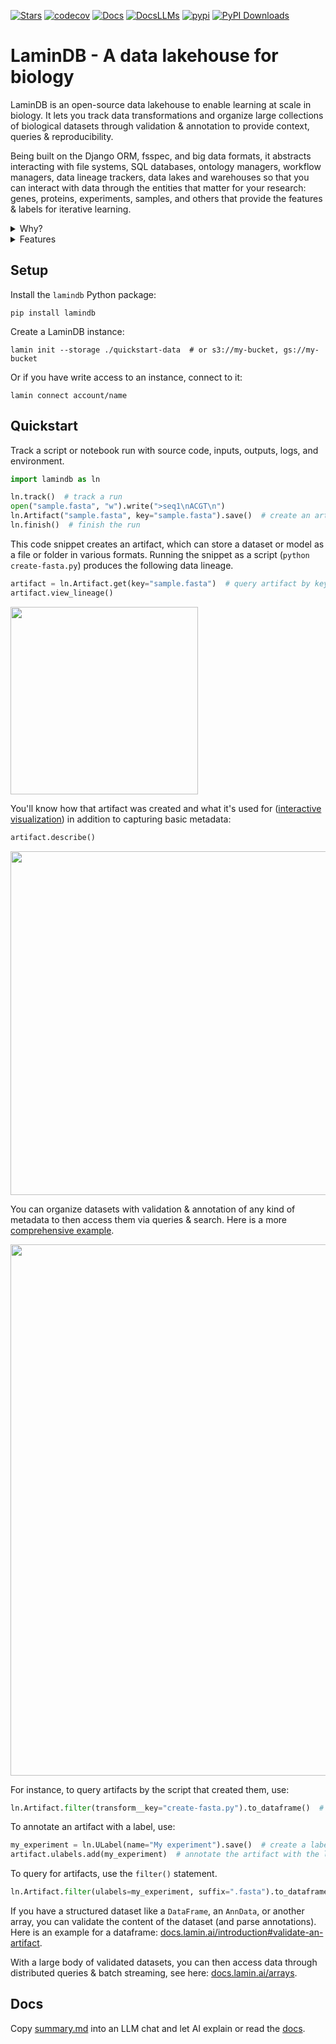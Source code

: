 [![Stars](https://img.shields.io/github/stars/laminlabs/lamindb?logo=GitHub)](https://github.com/laminlabs/lamindb)
[![codecov](https://codecov.io/gh/laminlabs/lamindb/branch/main/graph/badge.svg?token=VKMRJ7OWR3)](https://codecov.io/gh/laminlabs/lamindb)
[![Docs](https://img.shields.io/badge/docs-humans-yellow)](https://docs.lamin.ai)
[![DocsLLMs](https://img.shields.io/badge/docs-LLMs-yellow)](https://docs.lamin.ai/summary.md)
[![pypi](https://img.shields.io/pypi/v/lamindb?color=blue&label=pypi%20package)](https://pypi.org/project/lamindb)
[![PyPI Downloads](https://img.shields.io/pepy/dt/lamindb?logo=pypi)](https://pepy.tech/project/lamindb)

# LaminDB - A data lakehouse for biology

<!-- first two sentences & Why? section sync with preface.md -->

LaminDB is an open-source data lakehouse to enable learning at scale in biology.
It lets you track data transformations and organize large collections of biological datasets through validation & annotation to provide context, queries & reproducibility.

Being built on the Django ORM, fsspec, and big data formats, it abstracts interacting with file systems, SQL databases, ontology managers, workflow managers, data lineage trackers, data lakes and warehouses so that you can interact with data through the entities that matter for your research: genes, proteins, experiments, samples, and others that provide the features & labels for iterative learning.

<details>
<summary>Why?</summary>

Reproducing analytical results or understanding how a dataset or model was created can be a pain.
Leave alone training models on historical data, LIMS & ELN systems, orthogonal assays, or datasets generated by other teams.

Biological datasets are typically managed with versioned storage systems (file systems, object storage, git, dvc), GUI-focused community or SaaS platforms (LIMS & ELN systems), structureless data lakes, rigid data warehouses (SQL, monolithic arrays), and data lakehouses for tabular data.

LaminDB goes further with a lakehouse that models biological datasets beyond tables with enough structure to enable queries and enough freedom to keep the pace of R&D high.

For data structures like `DataFrame`, `AnnData`, `.zarr`, `.tiledbsoma`, etc., LaminDB tracks the rich context that collaborative biological research requires and uses it to validate and index datasets to enable queries. In particular, you get

- data lineage: data sources and transformations; scientists and machine learning models
- domain knowledge and experimental metadata: the features and labels derived from domain entities

In this [blog post](https://blog.lamin.ai/problems), we discuss a breadth of data management problems of the field.

</details>

<details>
<summary>Features</summary>
The Python & R packages `lamindb` & `laminr` share _almost_ the same API (`.` → `$`).

**Manage data & metadata with a unified API (“lakehouse”).**

- Use a built-in SQLite/Postgres database to organize files, folders & arrays across any number of storage locations
- Query & search across data & metadata: {class}`~lamindb.models.SQLRecord.filter`, {class}`~lamindb.models.SQLRecord.search`
- Model entities via registries based on the Django {term}`ORM`: {class}`~lamindb.models.SQLRecord`
- Model files and folders as datasets & models: {class}`~lamindb.Artifact`
- Slice large array stores: {class}`~lamindb.Artifact.open` → [guide](cellxgene)
- Cache & load artifacts: {class}`~lamindb.Artifact.cache`, {class}`~lamindb.Artifact.load`
- Manage features & labels: {class}`~lamindb.Feature`, {class}`~lamindb.Schema`, {class}`~lamindb.ULabel`, {class}`~bionty.Gene`, {class}`~bionty.Protein`, {class}`~bionty.CellType`, {class}`~bionty.CellLine`, ...
- Use array formats in memory & storage: DataFrame, [AnnData](/arrays), [MuData](multimodal), [tiledbsoma](cellxgene), ... backed by parquet, [zarr](/arrays), [tiledb](cellxgene), [HDF5](/arrays), [h5ad](/arrays), [DuckDB](rxrx), ...
- Create iterable & queryable collections of artifacts with data loaders: {class}`~lamindb.Collection`
- Version artifacts, collections & transforms: {class}`~lamindb.models.IsVersioned`

**Track data lineage across notebooks, scripts, pipelines & UI.**

- Track scripts & notebooks with a simple method call: {meth}`~lamindb.track`
- Track functions with a decorator: {meth}`~lamindb.tracked`
- A unified registry for all your notebooks, scripts & pipelines: {class}`~lamindb.Transform`
- A unified registry for all data transformation runs: {class}`~lamindb.Run`
- Manage execution reports, source code and Python environments for [notebooks & scripts](/track)
- Integrate with workflow managers: [redun](redun), [nextflow](nextflow), [snakemake](snakemake)

**Manage registries for experimental metadata & in-house ontologies, import public ontologies.**

- Use >20 public ontologies with module {mod}`bionty`: {class}`~bionty.Gene`, {class}`~bionty.Protein`, {class}`~bionty.CellMarker`, {class}`~bionty.ExperimentalFactor`, {class}`~bionty.CellType`, {class}`~bionty.CellLine`, {class}`~bionty.Tissue`, ...
- Use a canonical wetlab database schema module {mod}`wetlab`
- Safeguards against typos & duplications
- Version ontologies and manage their life cycle

**Validate, standardize & annotate.**

- Validate & standardize metadata: {class}`~lamindb.models.CanCurate.validate`, {class}`~lamindb.models.CanCurate.standardize`.
- High-level curation flow including annotation: {class}`~lamindb.Curator`
- Inspect validation failures: {class}`~lamindb.models.CanCurate.inspect`

**Organize and share data across a mesh of LaminDB instances.**

- Create & connect to instances with the same ease as git repos: `lamin init` & `lamin connect`
- Zero-copy [transfer](/transfer) data across instances

**Integrate with analytics tools.**

- Vitessce: {class}`~lamindb.integrations.save_vitessce_config`

**Zero lock-in, scalable, auditable.**

- Zero lock-in: LaminDB runs on generic backends server-side and is _not_ a client for "Lamin Cloud"
  - Flexible storage backends (local, S3, GCP, https, HF, R2, anything [fsspec](https://github.com/fsspec) supports)
  - Two SQL backends for managing metadata: SQLite & Postgres
- Scalable: metadata registries support 100s of millions of entries, storage is as scalable as S3
- Plug-in custom [schema modules](/setup.ipynb#manage-schema-modules) & manage database schema migrations
- Auditable: data & metadata records are hashed, timestamped, and attributed to users (full audit log to come)
- [Secure](access): embedded in your infrastructure
- Tested, typed, [idempotent](faq/idempotency) & [ACID](faq/acid)

</details>

## Setup

<!-- copied from quick-setup-lamindb.md -->

Install the `lamindb` Python package:

```shell
pip install lamindb
```

Create a LaminDB instance:

```shell
lamin init --storage ./quickstart-data  # or s3://my-bucket, gs://my-bucket
```

Or if you have write access to an instance, connect to it:

```shell
lamin connect account/name
```

## Quickstart

<!-- copied from preface.md -->

Track a script or notebook run with source code, inputs, outputs, logs, and environment.

<!-- copied from py-quickstart.py -->

```python
import lamindb as ln

ln.track()  # track a run
open("sample.fasta", "w").write(">seq1\nACGT\n")
ln.Artifact("sample.fasta", key="sample.fasta").save()  # create an artifact
ln.finish()  # finish the run
```

<!-- from here on, slight deviation from preface.md, where all this is treated in the walk through in more depth -->

This code snippet creates an artifact, which can store a dataset or model as a file or folder in various formats.
Running the snippet as a script (`python create-fasta.py`) produces the following data lineage.

```python
artifact = ln.Artifact.get(key="sample.fasta")  # query artifact by key
artifact.view_lineage()
```

<img src="https://lamin-site-assets.s3.amazonaws.com/.lamindb/EkQATsQL5wqC95Wj0005.png" width="300">

You'll know how that artifact was created and what it's used for ([interactive visualization](https://lamin.ai/laminlabs/lamindata/artifact/8incOOgjn6F0K1TS)) in addition to capturing basic metadata:

```python
artifact.describe()
```

<img src="https://lamin-site-assets.s3.amazonaws.com/.lamindb/BOTCBgHDAvwglN3U0002.png" width="550">

You can organize datasets with validation & annotation of any kind of metadata to then access them via queries & search. Here is a more [comprehensive example](https://lamin.ai/laminlabs/lamindata/artifact/9K1dteZ6Qx0EXK8g).

<img src="https://lamin-site-assets.s3.amazonaws.com/.lamindb/6sofuDVvTANB0f480002.png" width="850">

For instance, to query artifacts by the script that created them, use:

```python
ln.Artifact.filter(transform__key="create-fasta.py").to_dataframe()  # query artifacts by transform key
```

To annotate an artifact with a label, use:

```python
my_experiment = ln.ULabel(name="My experiment").save()  # create a label in the universal label ontology
artifact.ulabels.add(my_experiment)  # annotate the artifact with the label
```

To query for artifacts, use the `filter()` statement.

```python
ln.Artifact.filter(ulabels=my_experiment, suffix=".fasta").to_dataframe()  # query with ulabel and suffix
```

If you have a structured dataset like a `DataFrame`, an `AnnData`, or another array, you can validate the content of the dataset (and parse annotations).
Here is an example for a dataframe: [docs.lamin.ai/introduction#validate-an-artifact](https://docs.lamin.ai/introduction#validate-an-artifact).

With a large body of validated datasets, you can then access data through distributed queries & batch streaming, see here: [docs.lamin.ai/arrays](https://docs.lamin.ai/arrays).

## Docs

Copy [summary.md](https://docs.lamin.ai/summary.md) into an LLM chat and let AI explain or read the [docs](https://docs.lamin.ai).
